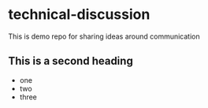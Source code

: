 # technical-discussion
This is demo repo for sharing ideas around communication 


## This is a second heading

* one
* two
* three
